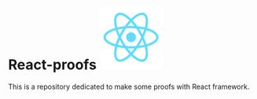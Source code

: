 # React-proofs ![REACT LOGO](react.Default)
This is a repository dedicated to make some proofs with React framework.
